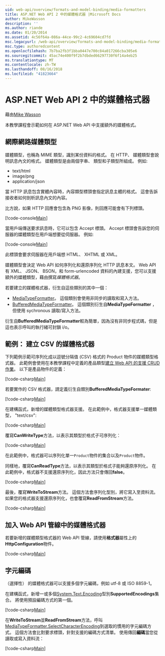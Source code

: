```yaml
---
uid: web-api/overview/formats-and-model-binding/media-formatters
title: ASP.NET Web API 2 中的媒體格式器 |Microsoft Docs
author: MikeWasson
description: ''
ms.author: riande
ms.date: 01/20/2014
ms.assetid: 4c56f64a-086a-44ce-99c2-4c69604cd7fd
msc.legacyurl: /web-api/overview/formats-and-model-binding/media-formatters
msc.type: authoredcontent
ms.openlocfilehash: 7b7ba2fb3f1bba0447e700c84a017266cba305e6
ms.sourcegitcommit: 45ac74e400f9f2b7dbded66297730f6f14a4eb25
ms.translationtype: MT
ms.contentlocale: zh-TW
ms.lasthandoff: 08/16/2018
ms.locfileid: "41823664"
---
```

<a name="media-formatters-in-aspnet-web-api-2"></a>ASP.NET Web API 2 中的媒體格式器
====================
藉由[Mike Wasson](https://github.com/MikeWasson)

本教學課程會示範如何在 ASP.NET Web API 中支援額外的媒體格式。

## <a name="internet-media-types"></a>網際網路媒體類型

媒體類型，也稱為 MIME 類型，識別某份資料的格式。 在 HTTP、 媒體類型會說明訊息內文的格式。 媒體類型是由兩個字串、 類型和子類型所組成。 例如: 

- text/html
- image/png
- application/json

當 HTTP 訊息包含實體內容時，內容類型標頭會指定訊息主體的格式。 這會告訴接收者如何剖析訊息內文的內容。

比方說，如果 HTTP 回應會包含為 PNG 影像，則回應可能會有下列標頭。

[!code-console[Main](media-formatters/samples/sample1.cmd)]

當用戶端傳送要求訊息時，它可以包含 Accept 標頭。 Accept 標頭會告訴您的伺服器的媒體類型在用戶端想要從伺服器。 例如: 

[!code-console[Main](media-formatters/samples/sample2.cmd)]

此標頭會要求伺服器在用戶端想 HTML、 XHTML 或 XML。

媒體類型會決定 Web API 如何序列化和還原序列化 HTTP 訊息本文。 Web API 有 XML、 JSON、 BSON，和 form-urlencoded 資料的內建支援，您可以支援額外的媒體類型，藉由撰寫*媒體格式器*。

若要建立的媒體格式器，衍生自這些類別的其中一個：

- [MediaTypeFormatter](https://msdn.microsoft.com/library/system.net.http.formatting.mediatypeformatter.aspx)。 這個類別會使用非同步的讀取和寫入方法。
- [BufferedMediaTypeFormatter](https://msdn.microsoft.com/library/system.net.http.formatting.bufferedmediatypeformatter.aspx)。 這個類別衍生自**MediaTypeFormatter** ，但使用 sychronous 讀取/寫入方法。

衍生自**BufferedMediaTypeFormatter**較為簡單，因為沒有非同步程式碼，但是這也表示呼叫的執行緒可封鎖 i/o。

## <a name="example-creating-a-csv-media-formatter"></a>範例： 建立 CSV 的媒體格式器

下列範例示範可序列化成以逗號分隔值 (CSV) 格式的 Product 物件的媒體類型格式器。 此範例會使用在本教學課程中定義的產品類型[建立 Web API 的支援 CRUD 作業](../older-versions/creating-a-web-api-that-supports-crud-operations.md)。 以下是產品物件的定義：

[!code-csharp[Main](media-formatters/samples/sample3.cs)]

若要實作的 CSV 格式器，請定義衍生自類別**BufferedMediaTypeFormater**:

[!code-csharp[Main](media-formatters/samples/sample4.cs)]

在建構函式，新增的媒體類型格式器支援。 在此範例中，格式器支援單一媒體類型， &quot;text/csv&quot;:

[!code-csharp[Main](media-formatters/samples/sample5.cs)]

覆寫**CanWriteType**方法，以表示其類型於格式子可序列化：

[!code-csharp[Main](media-formatters/samples/sample6.cs)]

在此範例中，格式器可以序列化單一`Product`物件的集合以及`Product`物件。

同樣地，覆寫**CanReadType**方法，以表示其類型於格式子能夠還原序列化。 在此範例中，格式器不支援還原序列化，因此方法只會傳回**false**。

[!code-csharp[Main](media-formatters/samples/sample7.cs)]

最後，覆寫**WriteToStream**方法。 這個方法會序列化型別，將它寫入至資料流。 如果您的格式器支援還原序列化，也會覆寫**ReadFromStream**方法。

[!code-csharp[Main](media-formatters/samples/sample8.cs)]

## <a name="adding-a-media-formatter-to-the-web-api-pipeline"></a>加入 Web API 管線中的媒體格式器

若要新增的媒體類型格式器的 Web API 管線，請使用**格式器**屬性上的**HttpConfiguration**物件。

[!code-csharp[Main](media-formatters/samples/sample9.cs)]

## <a name="character-encodings"></a>字元編碼

（選擇性） 的媒體格式器可以支援多個字元編碼，例如 utf-8 或 ISO 8859-1。

在建構函式，新增一或多個[System.Text.Encoding](https://msdn.microsoft.com/library/system.text.encoding.aspx)型別**SupportedEncodings**集合。 將使用預設編碼方式的第一個。

[!code-csharp[Main](media-formatters/samples/sample10.cs?highlight=6-7)]

在**WriteToStream**並**ReadFromStream**方法，呼叫[MediaTypeFormatter.SelectCharacterEncoding](https://msdn.microsoft.com/library/hh969054.aspx)到選取的慣用的字元編碼方式。 這個方法會比對要求標頭，針對支援的編碼方式清單。 使用傳回**編碼**當您從讀取或寫入資料流：

[!code-csharp[Main](media-formatters/samples/sample11.cs?highlight=3,5)]

